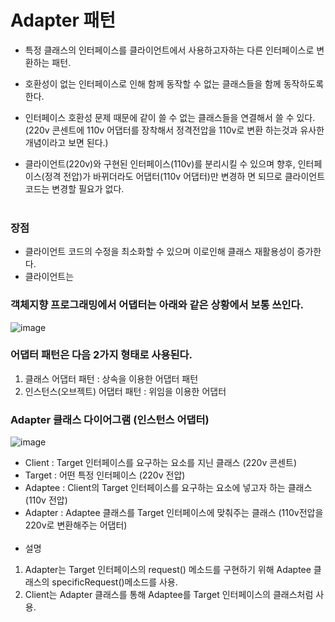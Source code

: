 # Adapter 패턴
- 특정 클래스의 인터페이스를 클라이언트에서 사용하고자하는 다른 인터페이스로 변환하는 패턴.
- 호환성이 없는 인터페이스로 인해 함께 동작할 수 없는 클래스들을 함께 동작하도록 한다.
- 인터페이스 호환성 문제 때문에 같이 쓸 수 없는 클래스들을 연결해서 쓸 수 있다.
  (220v 콘센트에 110v 어댑터를 장착해서 정격전압을 110v로 변환 하는것과 유사한 개념이라고 보면 된다.)
  
- 클라이언트(220v)와 구현된 인터페이스(110v)를 분리시킬 수 있으며 향후, 인터페이스(정격 전압)가 바뀌더라도 어댑터(110v 어댑터)만 변경하   면 되므로 클라이언트 코드는 변경할 필요가 없다.<br/><br/>

### 장점
- 클라이언트 코드의 수정을 최소화할 수 있으며 이로인해 클래스 재활용성이 증가한다.
- 클라이언트는 

### 객체지향 프로그래밍에서 어댑터는 아래와 같은 상황에서 보통 쓰인다.
![image](https://user-images.githubusercontent.com/45419456/142729446-37667cc6-dbc7-4f89-bfd7-d3ad993b3ada.png)

### 어댑터 패턴은 다음 2가지 형태로 사용된다.
1) 클래스 어댑터 패턴 :  상속을 이용한 어댑터 패턴
2) 인스턴스(오브젝트) 어댑터 패턴 : 위임을 이용한 어댑터 

### Adapter 클래스 다이어그램 (인스턴스 어댑터)
![image](https://user-images.githubusercontent.com/45419456/142729407-57b261a3-9fbe-4146-bdd0-39fbf7d928e2.png)
- Client : Target 인터페이스를 요구하는 요소를 지닌 클래스 (220v 콘센트)
- Target : 어떤 특정 인터페이스 (220v 전압)
- Adaptee : Client의 Target 인터페이스를 요구하는 요소에 넣고자 하는 클래스 (110v 전압)
- Adapter : Adaptee 클래스를 Target 인터페이스에 맞춰주는 클래스 (110v전압을 220v로 변환해주는 어댑터) <br/><br/>
- 설명 
1) Adapter는 Target 인터페이스의 request() 메소드를 구현하기 위해 Adaptee 클래스의 specificRequest()메소드를 사용.
2) Client는 Adapter 클래스를 통해 Adaptee를 Target 인터페이스의 클래스처럼 사용. 

